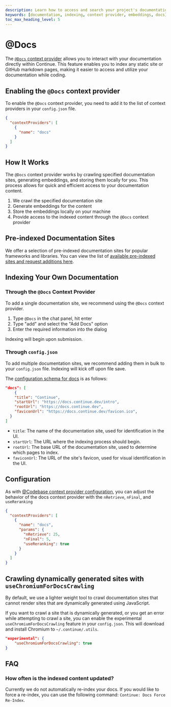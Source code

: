 ```yaml
---
description: Learn how to access and search your project's documentation directly within Continue
keywords: [documentation, indexing, context provider, embeddings, docs]
toc_max_heading_level: 5
---
```


# @Docs

The [`@Docs` context provider](http://localhost:3000/customization/context-providers#documentation) allows you to interact with your documentation directly within Continue. This feature enables you to index any static site or GitHub markdown pages, making it easier to access and utilize your documentation while coding.

## Enabling the `@Docs` context provider

To enable the `@Docs` context provider, you need to add it to the list of context providers in your `config.json` file.

```json
{
  "contextProviders": [
    {
      "name": "docs"
    }
  ]
}
```

## How It Works

The `@Docs` context provider works by crawling specified documentation sites, generating embeddings, and storing them locally for you. This process allows for quick and efficient access to your documentation content.

1. We crawl the specified documentation site
2. Generate embeddings for the content
3. Store the embeddings locally on your machine
4. Provide access to the indexed content through the `@Docs` context provider

## Pre-indexed Documentation Sites

We offer a selection of pre-indexed documentation sites for popular frameworks and libraries. You can view the list of [available pre-indexed sites and request additions here](https://github.com/continuedev/continue/blob/main/core/indexing/docs/preIndexedDocs.ts).

## Indexing Your Own Documentation

### Through the `@Docs` Context Provider

To add a single documentation site, we recommend using the `@Docs` context provider.

1. Type `@Docs` in the chat panel, hit enter
2. Type "add" and select the "Add Docs" option
3. Enter the required information into the dialog

Indexing will begin upon submission.

### Through `config.json`

To add multiple documentation sites, we recommend adding them in bulk to your `config.json` file. Indexing will kick off upon file save.

The [configuration schema for docs](https://github.com/continuedev/continue/blob/v0.9.212-vscode/extensions/vscode/config_schema.json#L1943-L1973) is as follows:

```json
"docs": [
    {
    "title": "Continue",
    "startUrl": "https://docs.continue.dev/intro",
    "rootUrl": "https://docs.continue.dev",
    "faviconUrl": "https://docs.continue.dev/favicon.ico",
  }
]
```

- `title`: The name of the documentation site, used for identification in the UI.
- `startUrl`: The URL where the indexing process should begin.
- `rootUrl`: The base URL of the documentation site, used to determine which pages to index.
- `faviconUrl`: The URL of the site's favicon, used for visual identification in the UI.

## Configuration

As with [@Codebase context provider configuration](https://docs.continue.dev/customize/deep-dives/codebase#configuration), you can adjust the behavior of the docs context provider with the `nRetrieve`, `nFinal`, and `useReranking`

```json title="config.json"
{
  "contextProviders": [
    {
      "name": "docs",
      "params": {
        "nRetrieve": 25,
        "nFinal": 5,
        "useReranking": true
      }
    }
  ]
}
```

## Crawling dynamically generated sites with `useChromiumForDocsCrawling`

By default, we use a lighter weight tool to crawl documentation sites that cannot render sites that are dynamically generated using JavaScript.

If you want to crawl a site that is dynamically generated, or you get an error while attempting to crawl a site, you can enable the experimental `useChromiumForDocsCrawling` feature in your `config.json`. This will download and install Chromium to `~/.continue/.utils`.

```json title="config.json"
"experimental": {
    "useChromiumForDocsCrawling": true
}
```

## FAQ

### How often is the indexed content updated?

Currently we do not automatically re-index your docs. If you would like to force a re-index, you can use the following command: `Continue: Docs Force Re-Index`.
